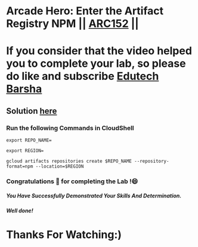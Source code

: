 # Arcade Hero: Enter the Artifact Registry NPM || [ARC152](https://www.cloudskillsboost.google/focuses/89731?catalog_rank=%7B%22rank%22%3A1%2C%22num_filters%22%3A0%2C%22has_search%22%3Atrue%7D&parent=catalog&search_id=30983536) ||

# If you consider that the video helped you to complete your lab, so please do like and subscribe [Edutech Barsha](https://www.youtube.com/@edutechbarsha)
## Solution [here](https://youtu.be/t8NYwslGrAQ)

### Run the following Commands in CloudShell
```
export REPO_NAME=

export REGION=

gcloud artifacts repositories create $REPO_NAME --repository-format=npm --location=$REGION

```

### Congratulations 🎉 for completing the Lab !😄

##### *You Have Successfully Demonstrated Your Skills And Determination.*

#### *Well done!*

# Thanks For Watching:)
